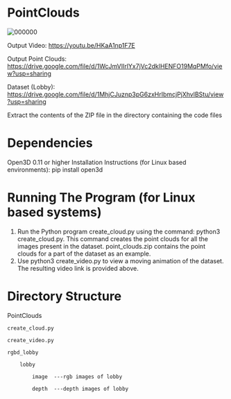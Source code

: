 # PointClouds




![000000](https://user-images.githubusercontent.com/43683201/152600425-6e43d7bc-54de-495e-b58e-a33d20714d9e.jpg)

Output Video: https://youtu.be/HKaA1np1F7E

Output Point Clouds: https://drive.google.com/file/d/1WcJmVIIrlYx7jVc2dklHENFO19MqPMfo/view?usp=sharing

Dataset (Lobby): https://drive.google.com/file/d/1MhjCJuznp3pG6zxHrIbmcjPjXhvlBStu/view?usp=sharing

Extract the contents of the ZIP file in the directory containing the code files

# Dependencies
Open3D 0.11 or higher
Installation Instructions (for Linux based environments): pip install open3d

# Running The Program (for Linux based systems)

1. Run the Python program create_cloud.py using the command: python3 create_cloud.py. This command creates the point clouds for all the images present in the dataset. point_clouds.zip contains the point clouds for a part of the dataset as an example.
2. Use python3 create_video.py to view a moving animation of the dataset. The resulting video link is provided above.

# Directory Structure

PointClouds

    create_cloud.py
    
    create_video.py
    
    rgbd_lobby
    
        lobby
        
            image  ---rgb images of lobby
            
            depth  ---depth images of lobby
